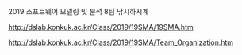2019 소프트웨어 모델링 및 분석 8팀 낚시하시계

http://dslab.konkuk.ac.kr/Class/2019/19SMA/19SMA.htm

http://dslab.konkuk.ac.kr/Class/2019/19SMA/Team_Organization.htm

